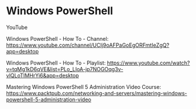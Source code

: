# Windows PowerShell

YouTube

Windows PowerShell - How To - Channel:
https://www.youtube.com/channel/UCIj9oAFPaGoEgORFmtIeZgQ?app=desktop

Windows PowerShell - How To - Playlist:
https://www.youtube.com/watch?v=tqMg1kD6qVE&list=PLo_LIoA-jp7NOGOqg3v-vlQLoTIMHrYi6&app=desktop

Mastering Windows PowerShell 5 Administration Video Course:
https://www.packtpub.com/networking-and-servers/mastering-windows-powershell-5-administration-video
